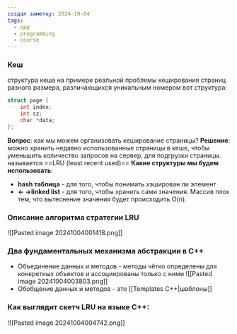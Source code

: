 ```yaml
---
создал заметку: 2024-10-04
tags:
  - cpp
  - programming
  - course
---
```

### Кеш
структура кеша на примере реальной проблемы кеширования страниц разного размера, различающихся уникальным номером
вот структура:
```cpp
struct page {
	int index;
	int sz;
	char *data;
};
```
**Вопрос**: как мы можем организовать кеширование страницы?
**Решение**: можно хранить недавно использованные страницы в кеше, чтобы уменьшить количество запросов на сервер, для подгрузки страницы. называется ==LRU (least recent used)==
**Какие структуры мы будем использовать**: 
* **hash таблица** - для того, чтобы понимать хэширован ли элемент
* **<- ->linked list** - для того, чтобы хранить сами значения. Массив плох тем, что вытеснение значения будет происходить O(n).
### Описание алгоритма стратегии LRU
![[Pasted image 20241004001418.png]]

### Два фундаментальных механизма абстракции в C++
- Объединение данных и методов - методы чётко определены для конкретных объектов и ассоциированы только с ними
![[Pasted image 20241004003803.png]]
- Обобщение данных и методов - это [[Templates C++|шаблоны]] 

### Как выглядит скетч LRU на языке C++:
![[Pasted image 20241004004742.png]]
